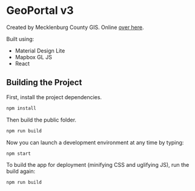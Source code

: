 # GeoPortal v3

Created by Mecklenburg County GIS. Online [over here](http://mcmap.org/geoportal/).

Built using:

* Material Design Lite
* Mapbox GL JS
* React

## Building the Project

First, install the project dependencies.

``` bash
npm install
```

Then build the public folder.

``` bash
npm run build
```

Now you can launch a development environment at any time by typing:

``` bash
npm start
```

 To build the app for deployment (minifying CSS and uglifying JS), run the build again:

``` bash
npm run build
```
